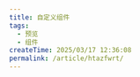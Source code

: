 ```yaml
---
title: 自定义组件
tags:
  - 预览
  - 组件
createTime: 2025/03/17 12:36:08
permalink: /article/htazfwrt/
---
```


<CustomComponent />
